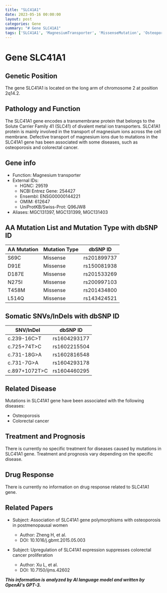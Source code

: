 ```yaml
---
title: "SLC41A1"
date: 2023-05-16 00:00:00
layout: post
categories: Gene
summary: "# Gene SLC41A1"
tags: ['SLC41A1', 'MagnesiumTransporter', 'MissenseMutation', 'Osteoporosis', 'ColorectalCancer', 'GeneticDisease', 'TreatmentOptions', 'ResearchPapers']
---
```


# Gene SLC41A1

## Genetic Position

The gene SLC41A1 is located on the long arm of chromosome 2 at position 2q14.2.

## Pathology and Function

The SLC41A1 gene encodes a transmembrane protein that belongs to the Solute Carrier Family 41 (SLC41) of divalent metal ion transporters. SLC41A1 protein is mainly involved in the transport of magnesium ions across the cell membrane. Defective transport of magnesium ions due to mutations in the SLC41A1 gene has been associated with some diseases, such as osteoporosis and colorectal cancer.

## Gene info

- Function: Magnesium transporter
- External IDs: 
    - HGNC: 29519
    - NCBI Entrez Gene: 254427
    - Ensembl: ENSG00000144221
    - OMIM: 612647
    - UniProtKB/Swiss-Prot: Q96JW8
- Aliases: MGC131397, MGC131399, MGC131403

## AA Mutation List and Mutation Type with dbSNP ID

|  AA Mutation  | Mutation Type | dbSNP ID |
| ------------- | ------------- | -------- |
|S69C | Missense | rs201899737 |
|D91E | Missense | rs150081938 |
|D187E | Missense | rs201533269 |
|N275I | Missense | rs200997103 |
|T458M | Missense | rs201434800 |
|L514Q | Missense | rs143424521 |

## Somatic SNVs/InDels with dbSNP ID

| SNV/InDel | dbSNP ID |
| --------- | -------- |
| c.239-16C>T | rs1604293177 |
| c.725+74T>C | rs1602215504 |
| c.731-18G>A | rs1602816548 |
| c.731-7G>A | rs1604293178 |
| c.897+1072T>C | rs1604460295 |

## Related Disease

Mutations in SLC41A1 gene have been associated with the following diseases:
- Osteoporosis
- Colorectal cancer

## Treatment and Prognosis 

There is currently no specific treatment for diseases caused by mutations in SLC41A1 gene. Treatment and prognosis vary depending on the specific disease.

## Drug Response 

There is currently no information on drug response related to SLC41A1 gene.

## Related Papers

- Subject: Association of SLC41A1 gene polymorphisms with osteoporosis in postmenopausal women
  - Author: Zheng H, et al.
  - DOI: 10.1016/j.gbmt.2015.05.003

- Subject: Upregulation of SLC41A1 expression suppresses colorectal cancer proliferation
  - Author: Xu L, et al.
  - DOI: 10.7150/ijms.42602

**_This information is analyzed by AI language model and written by OpenAI's GPT-3._**